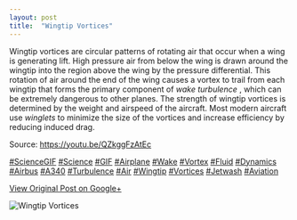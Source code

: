 ```yaml
---
layout: post
title:  "Wingtip Vortices"
---
```


Wingtip vortices are circular patterns of rotating air that occur when a wing
is generating lift. High pressure air from below the wing is drawn around the
wingtip into the region above the wing by the pressure differential. This
rotation of air around the end of the wing causes a vortex to trail from each
wingtip that forms the primary component of _wake turbulence_ , which can be
extremely dangerous to other planes. The strength of wingtip vortices is
determined by the weight and airspeed of the aircraft. Most modern aircraft
use _winglets_ to minimize the size of the vortices and increase efficiency by
reducing induced drag.  
  
Source: <https://youtu.be/QZkggFzAtEc>  
  
[#ScienceGIF](https://plus.google.com/s/%23ScienceGIF/posts)
[#Science](https://plus.google.com/s/%23Science/posts)
[#GIF](https://plus.google.com/s/%23GIF/posts)
[#Airplane](https://plus.google.com/s/%23Airplane/posts)
[#Wake](https://plus.google.com/s/%23Wake/posts)
[#Vortex](https://plus.google.com/s/%23Vortex/posts)
[#Fluid](https://plus.google.com/s/%23Fluid/posts)
[#Dynamics](https://plus.google.com/s/%23Dynamics/posts)
[#Airbus](https://plus.google.com/s/%23Airbus/posts)
[#A340](https://plus.google.com/s/%23A340/posts)
[#Turbulence](https://plus.google.com/s/%23Turbulence/posts)
[#Air](https://plus.google.com/s/%23Air/posts)
[#Wingtip](https://plus.google.com/s/%23Wingtip/posts)
[#Vortices](https://plus.google.com/s/%23Vortices/posts)
[#Jetwash](https://plus.google.com/s/%23Jetwash/posts)
[#Aviation](https://plus.google.com/s/%23Aviation/posts)

[View Original Post on Google+](https://plus.google.com/+ColinSullender/posts/ih3DDzTaJcb)

![Wingtip Vortices](/assets/img/2016-07-14-Wingtip-Vortices.gif)
